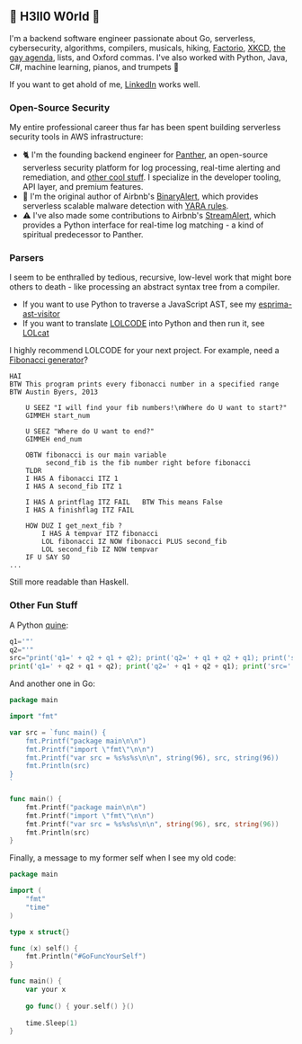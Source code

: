 ## 🌈 H3ll0 W0rld 👋

I'm a backend software engineer passionate about Go, serverless, cybersecurity, algorithms, compilers, musicals, hiking, [Factorio](https://factorio.com), [XKCD](https://xkcd.com), [the gay agenda](https://www.sfgmc.org/), lists, and Oxford commas. I've also worked with Python, Java, C#, machine learning, pianos, and trumpets 🎺

If you want to get ahold of me, [LinkedIn](https://www.linkedin.com/in/austinbyers/) works well.

### Open-Source Security

My entire professional career thus far has been spent building serverless security tools in AWS infrastructure:

- 🐈 I'm the founding backend engineer for [Panther](https://github.com/panther-labs/panther), an open-source serverless security platform for log processing, real-time alerting and remediation, and [other cool stuff](https://runpanther.io). I specialize in the developer tooling, API layer, and premium features.
- 🐞 I'm the original author of Airbnb's [BinaryAlert](https://github.com/airbnb/binaryalert), which provides serverless scalable malware detection with [YARA rules](https://virustotal.github.io/yara/).
- ⚠️ I've also made some contributions to Airbnb's [StreamAlert](https://github.com/airbnb/streamalert), which provides a Python interface for real-time log matching - a kind of spiritual predecessor to Panther.


### Parsers
I seem to be enthralled by tedious, recursive, low-level work that might bore others to death - like processing an abstract syntax tree from a compiler.

- If you want to use Python to traverse a JavaScript AST, see my [esprima-ast-visitor](https://github.com/austinbyers/esprima-ast-visitor)
- If you want to translate [LOLCODE](https://en.wikipedia.org/wiki/LOLCODE) into Python and then run it, see [LOLcat](https://github.com/austinbyers/LOLcat)

I highly recommend LOLCODE for your next project. For example, need a [Fibonacci generator](https://github.com/austinbyers/LOLcat/blob/master/fib.lol)?

```
HAI
BTW This program prints every fibonacci number in a specified range
BTW Austin Byers, 2013

	U SEEZ "I will find your fib numbers!\nWhere do U want to start?"
	GIMMEH start_num

	U SEEZ "Where do U want to end?"
	GIMMEH end_num

	OBTW fibonacci is our main variable
		 second_fib is the fib number right before fibonacci 
	TLDR
	I HAS A fibonacci ITZ 1 
	I HAS A second_fib ITZ 1

	I HAS A printflag ITZ FAIL   BTW This means False
	I HAS A finishflag ITZ FAIL

	HOW DUZ I get_next_fib ?
		I HAS A tempvar ITZ fibonacci
		LOL fibonacci IZ NOW fibonacci PLUS second_fib
		LOL second_fib IZ NOW tempvar
	IF U SAY SO
...
```

Still more readable than Haskell.


### Other Fun Stuff

A Python [quine](https://en.wikipedia.org/wiki/Quine_(computing)):

```python
q1='"'
q2="'"
src="print('q1=' + q2 + q1 + q2); print('q2=' + q1 + q2 + q1); print('src=' + q1 + src + q1); print(src)"
print('q1=' + q2 + q1 + q2); print('q2=' + q1 + q2 + q1); print('src=' + q1 + src + q1); print(src)
```

And another one in Go:

```go
package main

import "fmt"

var src = `func main() {
	fmt.Printf("package main\n\n")
	fmt.Printf("import \"fmt\"\n\n")
	fmt.Printf("var src = %s%s%s\n\n", string(96), src, string(96))
	fmt.Println(src)
}
`

func main() {
	fmt.Printf("package main\n\n")
	fmt.Printf("import \"fmt\"\n\n")
	fmt.Printf("var src = %s%s%s\n\n", string(96), src, string(96))
	fmt.Println(src)
}

```

Finally, a message to my former self when I see my old code:

```go
package main

import (
	"fmt"
	"time"
)

type x struct{}

func (x) self() {
	fmt.Println("#GoFuncYourSelf")
}

func main() {
	var your x
  
	go func() { your.self() }()  
  
	time.Sleep(1)
}
```
